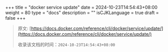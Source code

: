 +++
title = "docker service update"
date = 2024-10-23T14:54:43+08:00
weight = 80
type = "docs"
description = ""
isCJKLanguage = true
draft = false
+++

> 原文: [https://docs.docker.com/reference/cli/docker/service/update/](https://docs.docker.com/reference/cli/docker/service/update/)
>
> 收录该文档的时间：`2024-10-23T14:54:43+08:00`
